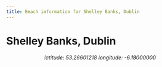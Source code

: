 ```yaml
---
title: Beach information for Shelley Banks, Dublin
---
```

# Shelley Banks, Dublin 

<div align="center"><i>latitude: 53.26601218 longitude: -6.18000000</i></div>